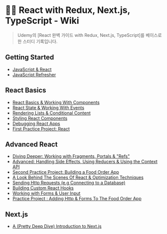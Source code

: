 # ✍🏻 React with Redux, Next.js, TypeScript - Wiki

> Udemy의 [React 완벽 가이드 with Redux, Next.js, TypeScript]를 베이스로 한 스터디 기록입니다.

## Getting Started

- [JavaScript & React](https://github.com/ichbinmin2/udemy-react-ts-redux-nextjs-study/blob/main/section-01/section01.md)
- [JavaScript Refresher](https://github.com/ichbinmin2/udemy-react-ts-redux-nextjs-study/blob/main/section-02/section02.md)

## React Basics

- [React Basics & Working With Components](https://github.com/ichbinmin2/udemy-react-ts-redux-nextjs-study/blob/main/section-03/section03.md)
- [React State & Working With Events](https://github.com/ichbinmin2/udemy-react-ts-redux-nextjs-study/blob/main/section-04/section04.md)
- [Rendering Lists & Conditional Content](https://github.com/ichbinmin2/udemy-react-ts-redux-nextjs-study/blob/main/section-05/section05.md)
- [Styling React Components](https://github.com/ichbinmin2/udemy-react-ts-redux-nextjs-study/blob/main/section-06/section06.md)
- [Debugging React Apps](https://github.com/ichbinmin2/udemy-react-ts-redux-nextjs-study/blob/main/section-07/section07.md)
- [First Practice Project: React](https://github.com/ichbinmin2/udemy-react-ts-redux-nextjs-study/blob/main/section-08/section08.md)

## Advanced React

- [Diving Deeper: Working with Fragments, Portals & "Refs"](https://github.com/ichbinmin2/udemy-react-ts-redux-nextjs-study/blob/main/section-09/section09.md)
- [Advanced: Handling Side Effects, Using Reducers & Using the Context API](https://github.com/ichbinmin2/udemy-react-ts-redux-nextjs-study/blob/main/section-10/section10.md)
- [Second Practice Project: Building a Food Order App](https://github.com/ichbinmin2/udemy-react-ts-redux-nextjs-study/blob/main/section-11/section11.md)
- [A Look Behind The Scenes Of React & Optimization Techniques](https://github.com/ichbinmin2/udemy-react-ts-redux-nextjs-study/blob/main/section-12/section12.md)
- [Sending Http Requests (e.g Connecting to a Database)](https://github.com/ichbinmin2/udemy-react-ts-redux-nextjs-study/blob/main/section-14/section14.md)
- [Building Custom React Hooks](https://github.com/ichbinmin2/udemy-react-ts-redux-nextjs-study/blob/main/section-15/section15.md)
- [Working with Forms & User Input](https://github.com/ichbinmin2/udemy-react-ts-redux-nextjs-study/blob/main/section-16/section16.md)
- [Practice Project : Adding Http & Forms To The Food Order App](https://github.com/ichbinmin2/udemy-react-ts-redux-nextjs-study/blob/main/section-17/section17.md)

## Next.js

- [A (Pretty Deep Dive) Introduction to Next.js](https://github.com/ichbinmin2/udemy-react-ts-redux-nextjs-study/blob/main/section-23/section23.md)

</br>
